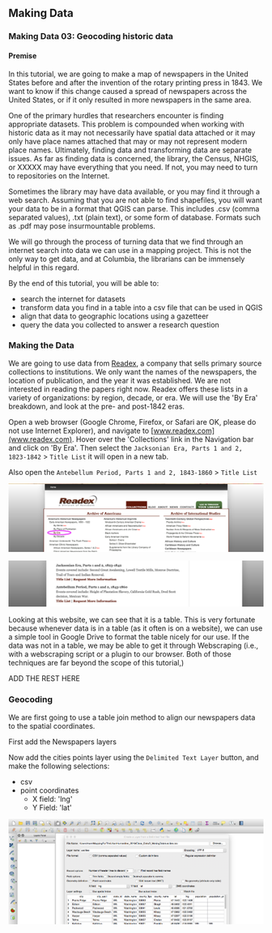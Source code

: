 ## Making Data 

### Making Data 03: Geocoding historic data

#### Premise
In this tutorial, we are going to make a map of newspapers in the United States before and after the invention of the rotary printing press in 1843. We want to know if this change caused a spread of newspapers across the United States, or if it only resulted in more newspapers in the same area. 

One of the primary hurdles that researchers encounter is finding appropriate datasets. This problem is compounded when working with historic data as it may not necessarily have spatial data attached or it may only have place names attached that may or may not represent modern place names. Ultimately, finding data and transforming data are separate issues. As far as finding data is concerned, the library, the Census, NHGIS, or XXXXX may have everything that you need. If not, you may need to turn to repositories on the Internet. 

Sometimes the library may have data available, or you may find it through a web search. Assuming that you are not able to find shapefiles, you will want your data to be in a format that QGIS can parse. This includes .csv (comma separated values), .txt (plain text), or some form of database. Formats such as .pdf may pose insurmountable problems. 

We will go through the process of turning data that we find through an internet search into data we can use in a mapping project. This is not the only way to get data, and at Columbia, the librarians can be immensely helpful in this regard.  

By the end of this tutorial, you will be able to:
- search the internet for datasets
- transform data you find in a table into a csv file that can be used in QGIS
- align that data to geographic locations using a gazetteer
- query the data you collected to answer a research question

### Making the Data

We are going to use data from [Readex](https://www.readex.com/who-we-are-what-we-do), a company that sells primary source collections to institutions. We only want the names of the newspapers, the location of publication, and the year it was established. We are not interested in reading the papers right now. Readex offers these lists in a variety of organizations: by region, decade, or era. We will use the 'By Era' breakdown, and look at the pre- and post-1842 eras. 

Open a web browser (Google Chrome, Firefox, or Safari are OK, please do not use Internet Explorer), and navigate to [www.readex.com](www.readex.com). Hover over the 'Collections' link in the Navigation bar and click on 'By Era'. Then select the `Jacksonian Era, Parts 1 and 2, 1823-1842` > `Title List` it will open in a new tab.

Also open the `Antebellum Period, Parts 1 and 2, 1843-1860` > `Title List`

![readex](https://github.com/CenterForSpatialResearch/MappingForTheUrbanHumanities_2018/blob/master/Images/mappingdata06_01.png)

![readex](https://github.com/CenterForSpatialResearch/MappingForTheUrbanHumanities_2018/blob/master/Images/mappingdata06_02.png)

Looking at this website, we can see that it is a table. This is very fortunate because whenever data is in a table (as it often is on a website), we can use a simple tool in Google Drive to format the table nicely for our use. If the data was not in a table, we may be able to get it through Webscraping (i.e., with a webscraping script or a plugin to our browser. Both of those techniques are far beyond the scope of this tutorial,)

ADD THE REST HERE

### Geocoding 

We are first going to use a table join method to align our newspapers data to the spatial coordinates. 

First add the Newspapers layers

Now add the cities points layer using the `Delimited Text Layer` button, and make the following selections:
- csv
- point coordinates
	- X field: 'lng'
	- Y Field: 'lat'

![readex](https://github.com/CenterForSpatialResearch/MappingForTheUrbanHumanities_2018/blob/master/Images/mappingdata06_03.png)





	
	